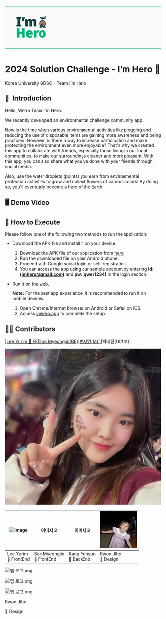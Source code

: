 ![flag.png](./profile/flag.png)

# 2024 Solution Challenge - I’m Hero 🌱


Korea University GDSC - Team I’m Hero

## 👋  Introduction


Hello, We're Team I'm Hero.

We recently developed an environmental challenge community app. 

Now is the time when various environmental activities like plogging and reducing the use of disposable items are gaining more awareness and being practiced. However, is there a way to increase participation and make protecting the environment even more enjoyable? That's why we created this app to collaborate with friends, especially those living in our local communities, to make our surroundings cleaner and more pleasant. With this app, you can also share what you've done with your friends through social media.

Also, use the water droplets (points) you earn from environmental protection activities to grow and collect flowers of various colors! By doing so, you'll eventually become a hero of the Earth.

## 🖥️ Demo Video



## 🌳 How to Execute

Please follow one of the following two methods to run the application:

- Download the APK file and install it on your device.
    1. Download the APK file of our application from [here](https://github.com/2024-Google-Solution-Challenge/release).
    2. Run the downloaded file on your Android phone.
    3. Proceed with Google social login or self-registration.
    4. You can access the app using our sample account by entering **id:(imhero@gmail.com)** and **pw:(qwer1234)** in the login section.

- Run it on the web.
    
    **Note:** For the best app experience, it is recommended to run it on mobile devices.
    
    1. Open Chrome/Internet browser on Android or Safari on iOS.
    2. Access [imhero.app](https://imhero.app/) to complete the setup.

## 👩‍💻 Contributors


|[Lee Yurim 💛 FE](https://github.com/yurimn)|[Son Myeongjin(BE)](https://github.com/bumstead-bumstead)|[변서연(ML)](https://github.com/seooyxx)|박태진(UI/UX)|

![yurim.jpeg](./profile/member/yurim.jpeg)

| <img width="100" alt="image" src="https://user-images.githubusercontent.com/91039622/228966941-be6efa5b-1b6f-4789-8651-d574c0854979.png"> | 이미지 2 | 이미지 3 | <img width = "120" alt="image" src="https://github.com/2024-Google-Solution-Challenge/.github/blob/main/profile/member/jiho.jpeg"> |
|---------|---------|---------|---------|
| Lee Yurim <br> 💛 FrontEnd | Son Myeongjin <br> 💛 FrontEnd | Kang Yuhyun <br> 💚 BackEnd | Kwon Jiho <br> 💜 Design |



![앱 로고.png](https://prod-files-secure.s3.us-west-2.amazonaws.com/5cdd3d1d-b1fe-472e-9cd2-0af904a43aa9/dc87b60c-4378-4871-9311-3d94a3c98502/%E1%84%8B%E1%85%A2%E1%86%B8_%E1%84%85%E1%85%A9%E1%84%80%E1%85%A9.png)


![앱 로고.png](https://prod-files-secure.s3.us-west-2.amazonaws.com/5cdd3d1d-b1fe-472e-9cd2-0af904a43aa9/dc87b60c-4378-4871-9311-3d94a3c98502/%E1%84%8B%E1%85%A2%E1%86%B8_%E1%84%85%E1%85%A9%E1%84%80%E1%85%A9.png)



![앱 로고.png](https://prod-files-secure.s3.us-west-2.amazonaws.com/5cdd3d1d-b1fe-472e-9cd2-0af904a43aa9/dc87b60c-4378-4871-9311-3d94a3c98502/%E1%84%8B%E1%85%A2%E1%86%B8_%E1%84%85%E1%85%A9%E1%84%80%E1%85%A9.png)

Kwon Jiho

💜 Design
